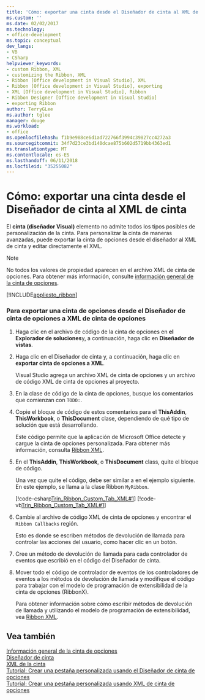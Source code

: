 ```yaml
---
title: 'Cómo: exportar una cinta desde el Diseñador de cinta al XML de cinta'
ms.custom: ''
ms.date: 02/02/2017
ms.technology:
- office-development
ms.topic: conceptual
dev_langs:
- VB
- CSharp
helpviewer_keywords:
- custom Ribbon, XML
- customizing the Ribbon, XML
- Ribbon [Office development in Visual Studio], XML
- Ribbon [Office development in Visual Studio], exporting
- XML [Office development in Visual Studio], Ribbon
- Ribbon Designer [Office development in Visual Studio]
- exporting Ribbon
author: TerryGLee
ms.author: tglee
manager: douge
ms.workload:
- office
ms.openlocfilehash: f1b9e988ce6d1ad722766f3994c39827cc4272a3
ms.sourcegitcommit: 34f7d23ce3bd140dcae875b602d5719bb4363ed1
ms.translationtype: MT
ms.contentlocale: es-ES
ms.lasthandoff: 06/11/2018
ms.locfileid: "35255082"
---
```

# <a name="how-to-export-a-ribbon-from-the-ribbon-designer-to-ribbon-xml"></a>Cómo: exportar una cinta desde el Diseñador de cinta al XML de cinta
  El **cinta (diseñador Visual)** elemento no admite todos los tipos posibles de personalización de la cinta. Para personalizar la cinta de maneras avanzadas, puede exportar la cinta de opciones desde el diseñador al XML de cinta y editar directamente el XML.  
  
> [!NOTE]  
>  No todos los valores de propiedad aparecen en el archivo XML de cinta de opciones. Para obtener más información, consulte [información general de la cinta de opciones](../vsto/ribbon-overview.md).  
  
 [!INCLUDE[appliesto_ribbon](../vsto/includes/appliesto-ribbon-md.md)]  
  
### <a name="to-export-a-ribbon-from-the-ribbon-designer-to-ribbon-xml"></a>Para exportar una cinta de opciones desde el Diseñador de cinta de opciones a XML de cinta de opciones  
  
1.  Haga clic en el archivo de código de la cinta de opciones en **el Explorador de soluciones**y, a continuación, haga clic en **Diseñador de vistas**.  
  
2.  Haga clic en el Diseñador de cinta y, a continuación, haga clic en **exportar cinta de opciones a XML**.  
  
     Visual Studio agrega un archivo XML de cinta de opciones y un archivo de código XML de cinta de opciones al proyecto.  
  
3.  En la clase de código de la cinta de opciones, busque los comentarios que comienzan con `TODO:`.  
  
4.  Copie el bloque de código de estos comentarios para el **ThisAddin**, **ThisWorkbook**, o **ThisDocument** clase, dependiendo de qué tipo de solución que está desarrollando.  
  
     Este código permite que la aplicación de Microsoft Office detecte y cargue la cinta de opciones personalizada. Para obtener más información, consulta [Ribbon XML](../vsto/ribbon-xml.md).  
  
5.  En el **ThisAddin**, **ThisWorkbook**, o **ThisDocument** class, quite el bloque de código.  
  
     Una vez que quite el código, debe ser similar a en el ejemplo siguiente. En este ejemplo, se llama a la clase Ribbon `MyRibbon`.  
  
     [!code-csharp[Trin_Ribbon_Custom_Tab_XML#1](../vsto/codesnippet/CSharp/Trin_Ribbon_Custom_Tab_XML_O12/ThisAddIn.cs#1)]
     [!code-vb[Trin_Ribbon_Custom_Tab_XML#1](../vsto/codesnippet/VisualBasic/Trin_Ribbon_Custom_Tab_XML_O12/ThisAddIn.vb#1)]  
  
6.  Cambie al archivo de código XML de cinta de opciones y encontrar el `Ribbon Callbacks` región.  
  
     Esto es donde se escriben métodos de devolución de llamada para controlar las acciones del usuario, como hacer clic en un botón.  
  
7.  Cree un método de devolución de llamada para cada controlador de eventos que escribió en el código del Diseñador de cinta.  
  
8.  Mover todo el código de controlador de eventos de los controladores de eventos a los métodos de devolución de llamada y modifique el código para trabajar con el modelo de programación de extensibilidad de la cinta de opciones (RibbonX).  
  
     Para obtener información sobre cómo escribir métodos de devolución de llamada y utilizando el modelo de programación de extensibilidad, vea [Ribbon XML](../vsto/ribbon-xml.md).  
  
## <a name="see-also"></a>Vea también  
 [Información general de la cinta de opciones](../vsto/ribbon-overview.md)   
 [Diseñador de cinta](../vsto/ribbon-designer.md)   
 [XML de la cinta](../vsto/ribbon-xml.md)   
 [Tutorial: Crear una pestaña personalizada usando el Diseñador de cinta de opciones](../vsto/walkthrough-creating-a-custom-tab-by-using-the-ribbon-designer.md)   
 [Tutorial: Crear una pestaña personalizada usando XML de cinta de opciones](../vsto/walkthrough-creating-a-custom-tab-by-using-ribbon-xml.md)  
  
  